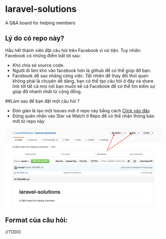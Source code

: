 # laravel-solutions
A Q&amp;A board for helping members 

## Lý do có repo này?
Hầu hết thành viên đặt câu hỏi trên Facebook vì nó tiện. Tuy nhiên Facebook có những điểm bất lợi sau:
* Khó chia sẻ source code.
* Người đi làm khó vào facebook hơn là github để có thể giúp đỡ bạn.
* Facebook dễ sao nhãng công việc. 
Tất nhiên để thay đổi thói quen không phải là chuyện dễ dàng, bạn có thể tạo câu hỏi ở đây và share link tới tất cả mọi nơi bạn muốn kể cả Facebook để có thể tìm kiếm sự giúp đỡ nhanh nhất từ cộng đồng.

##Làm sao để bạn đặt một câu hỏi ?
* Đơn giản là tạo một Issues mới ở repo này bằng cách [Click vào đây](https://github.com/LaravelVietnam/laravel-solutions/issues/new)
* Đừng quên nhấn vào Star và Watch ở Repo để có thể nhận thông báo mới từ repo này

![](https://raw.githubusercontent.com/LaravelVietnam/laravel-solutions/master/star-and-watch-repo.png)

## Format của câu hỏi:
//TODO
